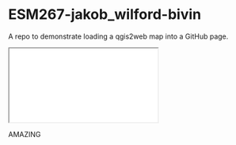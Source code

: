 # ESM267-jakob_wilford-bivin

A repo to demonstrate loading a qgis2web map into a GitHub page.

<iframe src="demomap/index.html"></iframe>

AMAZING